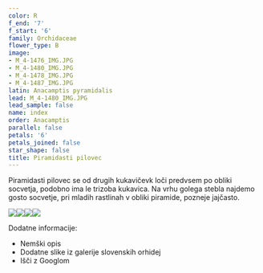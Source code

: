 ```yaml
---
color: R
f_end: '7'
f_start: '6'
family: Orchidaceae
flower_type: B
image:
- M_4-1476_IMG.JPG
- M_4-1480_IMG.JPG
- M_4-1478_IMG.JPG
- M_4-1487_IMG.JPG
latin: Anacamptis pyramidalis
lead: M_4-1480_IMG.JPG
lead_sample: false
name: index
order: Anacamptis
parallel: false
petals: '6'
petals_joined: false
star_shape: false
title: Piramidasti pilovec
---
```

Piramidasti pilovec se od drugih kukavičevk loči predvsem po obliki socvetja, podobno ima le trizoba kukavica. Na vrhu golega stebla najdemo gosto socvetje, pri mladih rastlinah v obliki piramide, pozneje jajčasto.

![](http://www.zaplana.net/flowers/wildorchids/AnacamptisPyramidalis/%s/M_4-1476_IMG.JPG)![](http://www.zaplana.net/flowers/wildorchids/AnacamptisPyramidalis/%s/M_4-1480_IMG.JPG)![](http://www.zaplana.net/flowers/wildorchids/AnacamptisPyramidalis/%s/M_4-1478_IMG.JPG)![](http://www.zaplana.net/flowers/wildorchids/AnacamptisPyramidalis/%s/M_4-1487_IMG.JPG)

Dodatne informacije:

-   Nemški opis
-   Dodatne slike iz galerije slovenskih orhidej
-   Išči z Googlom

